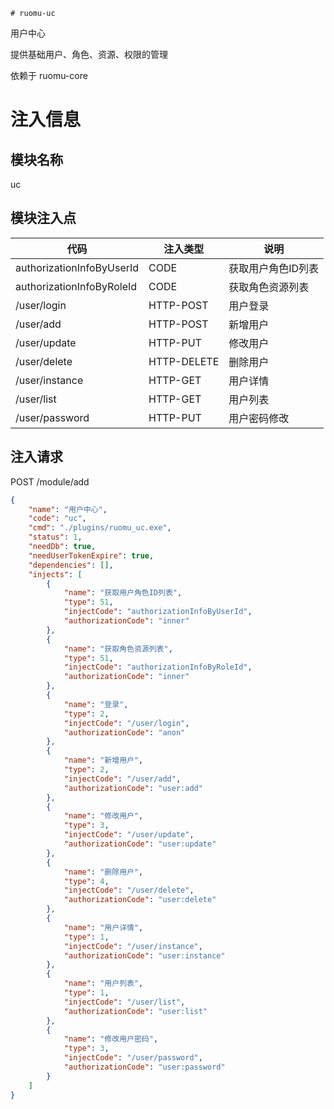     # ruomu-uc
用户中心

提供基础用户、角色、资源、权限的管理

依赖于 ruomu-core

# 注入信息
## 模块名称
uc

## 模块注入点
| 代码                        | 注入类型        | 说明         |
|---------------------------|-------------|------------|
| authorizationInfoByUserId | CODE        | 获取用户角色ID列表 |
| authorizationInfoByRoleId | CODE        | 获取角色资源列表   |
| /user/login               | HTTP-POST   | 用户登录       |
| /user/add                 | HTTP-POST   | 新增用户       |
| /user/update              | HTTP-PUT    | 修改用户       |
| /user/delete              | HTTP-DELETE | 删除用户       |
| /user/instance            | HTTP-GET    | 用户详情       |
| /user/list                | HTTP-GET    | 用户列表       |
| /user/password            | HTTP-PUT    | 用户密码修改     |


## 注入请求
POST /module/add
```json
{
    "name": "用户中心",
    "code": "uc",
    "cmd": "./plugins/ruomu_uc.exe",
    "status": 1,
    "needDb": true,
    "needUserTokenExpire": true,
    "dependencies": [],
    "injects": [
        {
            "name": "获取用户角色ID列表",
            "type": 51,
            "injectCode": "authorizationInfoByUserId",
            "authorizationCode": "inner"
        },
        {
            "name": "获取角色资源列表",
            "type": 51,
            "injectCode": "authorizationInfoByRoleId",
            "authorizationCode": "inner"
        },
        {
            "name": "登录",
            "type": 2,
            "injectCode": "/user/login",
            "authorizationCode": "anon"
        },
        {
            "name": "新增用户",
            "type": 2,
            "injectCode": "/user/add",
            "authorizationCode": "user:add"
        },
        {
            "name": "修改用户",
            "type": 3,
            "injectCode": "/user/update",
            "authorizationCode": "user:update"
        },
        {
            "name": "删除用户",
            "type": 4,
            "injectCode": "/user/delete",
            "authorizationCode": "user:delete"
        },
        {
            "name": "用户详情",
            "type": 1,
            "injectCode": "/user/instance",
            "authorizationCode": "user:instance"
        },
        {
            "name": "用户列表",
            "type": 1,
            "injectCode": "/user/list",
            "authorizationCode": "user:list"
        },
        {
            "name": "修改用户密码",
            "type": 3,
            "injectCode": "/user/password",
            "authorizationCode": "user:password"
        }
    ]
}
```

[//]: # (goreleaser release --skip-publish --clean --snapshot)
